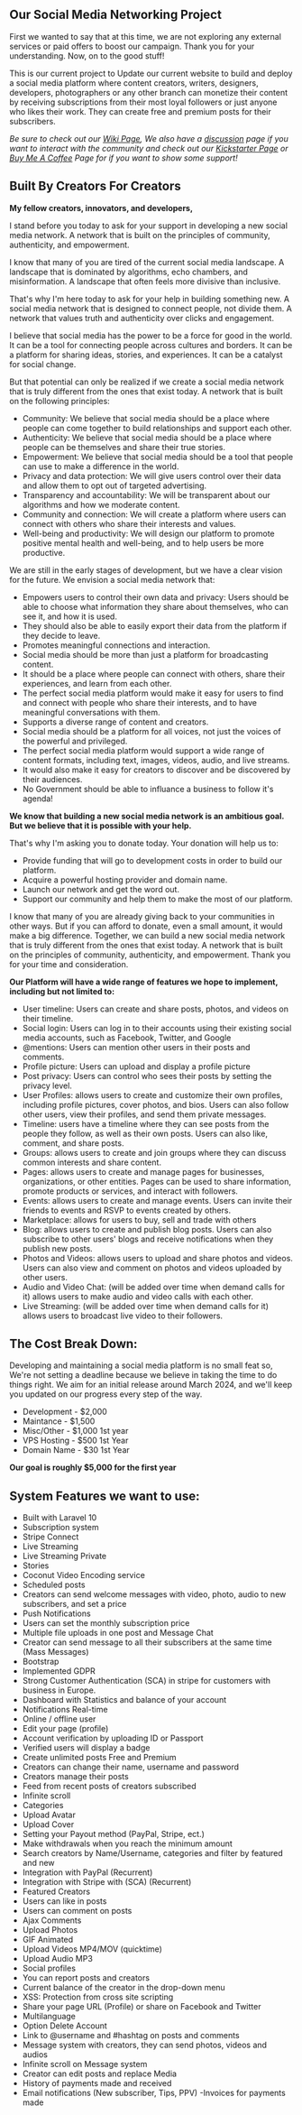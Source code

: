 

## Our Social Media Networking Project

First we wanted to say that at this time, we are not exploring any external services or paid offers to boost our campaign. Thank you for your understanding. Now, on to the good stuff!

This is our current project to Update our current website to build and deploy a social media platform where content creators, writers, designers, developers, photographers or any other branch can monetize their content by receiving subscriptions from their most loyal followers or just anyone who likes their work. They can create free and premium posts for their subscribers.

*Be sure to check out our [Wiki Page](https://github.com/djacidfx/Earning-Social-Platform-Project/wiki), We also have a [discussion](https://github.com/djacidfx/Earning-Social-Platform-Project/discussions) page if you want to interact with the community and check out our [Kickstarter Page](https://www.kickstarter.com/projects/wildcatstudio/earning-social-platform-project) or [Buy Me A Coffee](https://buymeacoffee.com/wildcatstudio) Page for if you want to show some support!*

## Built By Creators For Creators

**My fellow creators, innovators, and developers,**

I stand before you today to ask for your support in developing a new social media network. A network that is built on the principles of community, authenticity, and empowerment.

I know that many of you are tired of the current social media landscape. A landscape that is dominated by algorithms, echo chambers, and misinformation. A landscape that often feels more divisive than inclusive.

That's why I'm here today to ask for your help in building something new. A social media network that is designed to connect people, not divide them. A network that values truth and authenticity over clicks and engagement.

I believe that social media has the power to be a force for good in the world. It can be a tool for connecting people across cultures and borders. It can be a platform for sharing ideas, stories, and experiences. It can be a catalyst for social change.

But that potential can only be realized if we create a social media network that is truly different from the ones that exist today. A network that is built on the following principles:

- Community: We believe that social media should be a place where people can come together to build relationships and support each other.
- Authenticity: We believe that social media should be a place where people can be themselves and share their true stories.
- Empowerment: We believe that social media should be a tool that people can use to make a difference in the world.
- Privacy and data protection: We will give users control over their data and allow them to opt out of targeted advertising.
- Transparency and accountability: We will be transparent about our algorithms and how we moderate content.
- Community and connection: We will create a platform where users can connect with others who share their interests and values.
- Well-being and productivity: We will design our platform to promote positive mental health and well-being, and to help users be more productive.

We are still in the early stages of development, but we have a clear vision for the future. We envision a social media network that:

- Empowers users to control their own data and privacy: Users should be able to choose what information they share about themselves, who can see it, and how it is used.
- They should also be able to easily export their data from the platform if they decide to leave.
- Promotes meaningful connections and interaction.
- Social media should be more than just a platform for broadcasting content.
- It should be a place where people can connect with others, share their experiences, and learn from each other.
- The perfect social media platform would make it easy for users to find and connect with people who share their interests, and to have meaningful conversations with them.
- Supports a diverse range of content and creators.
- Social media should be a platform for all voices, not just the voices of the powerful and privileged.
- The perfect social media platform would support a wide range of content formats, including text, images, videos, audio, and live streams.
- It would also make it easy for creators to discover and be discovered by their audiences.
- No Government should be able to influance a business to follow it's agenda!

**We know that building a new social media network is an ambitious goal. But we believe that it is possible with your help.**

That's why I'm asking you to donate today. Your donation will help us to:

- Provide funding that will go to development costs in order to build our platform.
- Acquire a powerful hosting provider and domain name.
- Launch our network and get the word out.
- Support our community and help them to make the most of our platform.

I know that many of you are already giving back to your communities in other ways. But if you can afford to donate, even a small amount, it would make a big difference. Together, we can build a new social media network that is truly different from the ones that exist today. A network that is built on the principles of community, authenticity, and empowerment. Thank you for your time and consideration.

**Our Platform will have a wide range of features we hope to implement, including but not limited to:**

- User timeline: Users can create and share posts, photos, and videos on their timeline.
- Social login: Users can log in to their accounts using their existing social media accounts, such as Facebook, Twitter, and Google
- @mentions: Users can mention other users in their posts and comments.
- Profile picture: Users can upload and display a profile picture
- Post privacy: Users can control who sees their posts by setting the privacy level.
- User Profiles: allows users to create and customize their own profiles, including profile pictures, cover photos, and bios. Users can also follow other users, view their profiles, and send them private messages.
- Timeline: users have a timeline where they can see posts from the people they follow, as well as their own posts. Users can also like, comment, and share posts.
- Groups: allows users to create and join groups where they can discuss common interests and share content.
- Pages: allows users to create and manage pages for businesses, organizations, or other entities. Pages can be used to share information, promote products or services, and interact with followers.
- Events: allows users to create and manage events. Users can invite their friends to events and RSVP to events created by others.
- Marketplace: allows for users to buy, sell and trade with others
- Blog: allows users to create and publish blog posts. Users can also subscribe to other users' blogs and receive notifications when they publish new posts.
- Photos and Videos: allows users to upload and share photos and videos. Users can also view and comment on photos and videos uploaded by other users.
- Audio and Video Chat: (will be added over time when demand calls for it) allows users to make audio and video calls with each other.
- Live Streaming: (will be added over time when demand calls for it) allows users to broadcast live video to their followers.

## The Cost Break Down:

Developing and maintaining a social media platform is no small feat so, We're not setting a deadline because we believe in taking the time to do things right. We aim for an initial release around March 2024, and we'll keep you updated on our progress every step of the way.

- Development - $2,000
- Maintance - $1,500
- Misc/Other - $1,000 1st year
- VPS Hosting - $500 1st Year
- Domain Name - $30 1st Year

**Our goal is roughly $5,000 for the first year**

## System Features we want to use:

- Built with Laravel 10
- Subscription system
- Stripe Connect
- Live Streaming
- Live Streaming Private
- Stories
- Coconut Video Encoding service
- Scheduled posts
- Creators can send welcome messages with video, photo, audio to new subscribers, and set a price
- Push Notifications
- Users can set the monthly subscription price
- Multiple file uploads in one post and Message Chat
- Creator can send message to all their subscribers at the same time (Mass Messages)
- Bootstrap
- Implemented GDPR
- Strong Customer Authentication (SCA) in stripe for customers with business in Europe.
- Dashboard with Statistics and balance of your account
- Notifications Real-time
- Online / offline user
- Edit your page (profile)
- Account verification by uploading ID or Passport
- Verified users will display a badge
- Create unlimited posts Free and Premium
- Creators can change their name, username and password
- Creators manage their posts
- Feed from recent posts of creators subscribed
- Infinite scroll
- Categories
- Upload Avatar
- Upload Cover
- Setting your Payout method (PayPal, Stripe, ect.)
- Make withdrawals when you reach the minimum amount
- Search creators by Name/Username, categories and filter by featured and new
- Integration with PayPal (Recurrent)
- Integration with Stripe with (SCA) (Recurrent)
- Featured Creators
- Users can like in posts
- Users can comment on posts
- Ajax Comments
- Upload Photos
- GIF Animated
- Upload Videos MP4/MOV (quicktime)
- Upload Audio MP3
- Social profiles
- You can report posts and creators
- Current balance of the creator in the drop-down menu
- XSS: Protection from cross site scripting
- Share your page URL (Profile) or share on Facebook and Twitter
- Multilanguage
- Option Delete Account
- Link to @username and #hashtag on posts and comments
- Message system with creators, they can send photos, videos and audios
- Infinite scroll on Message system
- Creator can edit posts and replace Media
- History of payments made and received
- Email notifications (New subscriber, Tips, PPV)
-Invoices for payments made
